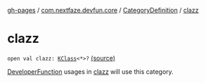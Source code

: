 [gh-pages](../../index.md) / [com.nextfaze.devfun.core](../index.md) / [CategoryDefinition](index.md) / [clazz](./clazz.md)

# clazz

`open val clazz: `[`KClass`](https://kotlinlang.org/api/latest/jvm/stdlib/kotlin.reflect/-k-class/index.html)`<*>?` [(source)](https://github.com/NextFaze/dev-fun/tree/master/devfun-annotations/src/main/java/com/nextfaze/devfun/core/Definitions.kt#L95)

[DeveloperFunction](../../com.nextfaze.devfun.annotations/-developer-function/index.md) usages in [clazz](./clazz.md) will use this category.

